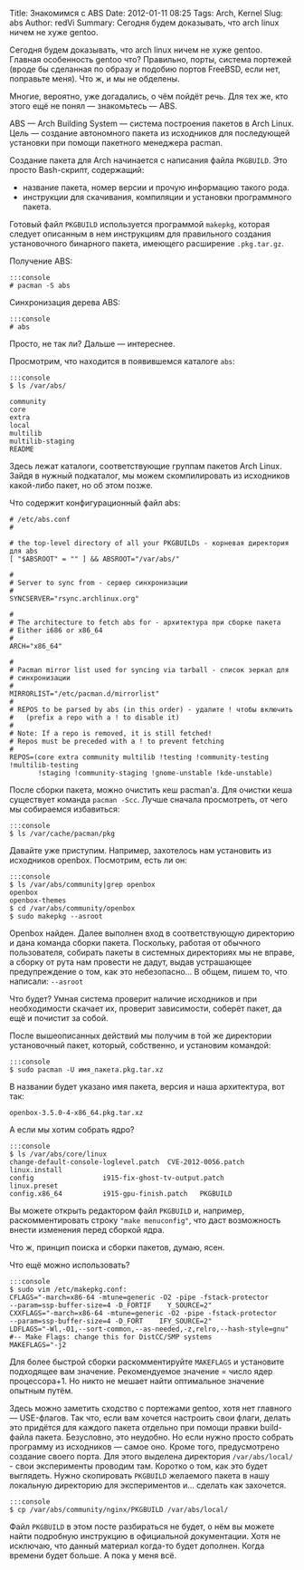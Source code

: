 Title: Знакомимся с ABS
Date: 2012-01-11 08:25
Tags: Arch, Kernel
Slug: abs
Author: redVi
Summary: Сегодня будем доказывать, что arch linux ничем не хуже gentoo.

Сегодня будем доказывать, что arch linux ничем не хуже gentoo. Главная
особенность gentoo что? Правильно, порты, система портежей (вроде бы сделанная по образу и подобию портов FreeBSD, если нет, поправьте меня). Что ж, и мы не обделены.

Многие, вероятно, уже догадались, о чём пойдёт речь. Для тех же, кто этого ещё не понял &mdash; знакомьтесь &mdash; ABS.

ABS &mdash; Arch Building System &mdash; система построения пакетов в Arch Linux. Цель &mdash; создание автономного пакета из исходников для последующей установки при помощи пакетного менеджера pacman.

Создание пакета для Arch начинается с написания файла `PKGBUILD`. Это просто Bash-скрипт, содержащий:

- название пакета, номер версии и прочую информацию такого рода.
- инструкции для скачивания, компиляции и установки программного пакета.

Готовый файл `PKGBUILD` используется программой `makepkg`, которая следует описанным в нем инструкциям для правильного создания установочного бинарного пакета, имеющего расширение `.pkg.tar.gz`.

Получение ABS:

    :::console
    # pacman -S abs

Синхронизация дерева ABS:

    :::console
    # abs

Просто, не так ли? Дальше &mdash; интереснее.

Просмотрим, что находится в появившемся каталоге `abs`:

    :::console
    $ ls /var/abs/

    community
    core
    extra
    local
    multilib
    multilib-staging
    README

Здесь лежат каталоги, соответствующие группам пакетов Arch Linux. Зайдя в нужный подкаталог, мы можем скомпилировать из исходников какой-либо пакет, но об этом позже.

Что содержит конфигурационный файл abs:

    # /etc/abs.conf
    #

    # the top-level directory of all your PKGBUILDs - корневая директория для abs
    [ "$ABSROOT" = "" ] && ABSROOT="/var/abs/"

    #
    # Server to sync from - сервер синхронизации
    #
    SYNCSERVER="rsync.archlinux.org"

    #
    # The architecture to fetch abs for - архитектура при сборке пакета
    # Either i686 or x86_64
    #
    ARCH="x86_64"

    #
    # Pacman mirror list used for syncing via tarball - список зеркал для
    # синхронизации
    #
    MIRRORLIST="/etc/pacman.d/mirrorlist"
    #
    # REPOS to be parsed by abs (in this order) - удалите ! чтобы включить
    #   (prefix a repo with a ! to disable it)
    #
    # Note: If a repo is removed, it is still fetched!
    # Repos must be preceded with a ! to prevent fetching
    #
    REPOS=(core extra community multilib !testing !community-testing
    !multilib-testing
           !staging !community-staging !gnome-unstable !kde-unstable)



После сборки пакета, можно очистить кеш pacman'а. Для очистки кеша существует команда `pacman -Scc`. Лучше сначала просмотреть, от чего мы собираемся избавиться:

    :::console
    $ ls /var/cache/pacman/pkg

Давайте уже приступим. Например, захотелось нам установить из исходников openbox. Посмотрим, есть ли он:

    :::console
    $ ls /var/abs/community|grep openbox
    openbox
    openbox-themes
    $ cd /var/abs/community/openbox
    $ sudo makepkg --asroot

Openbox найден. Далее выполнен вход в соответствующую директорию и дана команда сборки пакета. Поскольку, работая от обычного пользователя, собирать пакеты в системных директориях мы не вправе, а сборку от рута нам провести не дадут, выдав устрашающее предупреждение о том, как это небезопасно... В общем, пишем то, что написали: `--asroot`

Что будет?
Умная система проверит наличие исходников и при необходимости скачает их, проверит зависимости, соберёт пакет, да ещё и почистит за собой.

После вышеописанных действий мы получим в той же директории установочный пакет, который, собственно, и установим командой:

    :::console
    $ sudo pacman -U имя_пакета.pkg.tar.xz

В названии будет указано имя пакета, версия и наша архитектура, вот так:

    openbox-3.5.0-4-x86_64.pkg.tar.xz

А если мы хотим собрать ядро?

    :::console
    $ ls /var/abs/core/linux
    change-default-console-loglevel.patch  CVE-2012-0056.patch
    linux.install
    config                 i915-fix-ghost-tv-output.patch
    linux.preset
    config.x86_64          i915-gpu-finish.patch   PKGBUILD

Вы можете открыть редактором файл `PKGBUILD` и, например, раскомментировать строку `"make menuconfig"`, что даст возможность внести изменения перед сборкой ядра.

Что ж, принцип поиска и сборки пакетов, думаю, ясен.

Что ещё можно использовать?

    :::console
    $ sudo vim /etc/makepkg.conf:
    CFLAGS="-march=x86-64 -mtune=generic -O2 -pipe -fstack-protector
    --param=ssp-buffer-size=4 -D_FORTIF    Y_SOURCE=2"
    CXXFLAGS="-march=x86-64 -mtune=generic -O2 -pipe -fstack-protector
    --param=ssp-buffer-size=4 -D_FORT    IFY_SOURCE=2"
    LDFLAGS="-Wl,-O1,--sort-common,--as-needed,-z,relro,--hash-style=gnu"
    #-- Make Flags: change this for DistCC/SMP systems
    MAKEFLAGS="-j2

Для более быстрой сборки раскомментируйте `MAKEFLAGS` и установите подходящее вам значение. Рекомендуемое значение = число ядер процессора+1. Но никто не мешает найти оптимальное значение опытным путём.

Здесь можно заметить сходство с портежами gentoo, хотя нет главного &mdash; USE-флагов. Так что, если вам хочется настроить свои флаги, делать это придётся для каждого пакета отдельно при помощи правки build-файла пакета. Безусловно, это неудобно. Но если нужно просто собрать программу из исходников &mdash; самое оно.
Кроме того, предусмотрено создание своего порта. Для этого выделена директория `/var/abs/local/` - свои эксперименты проводим там. Коротко о том, как это будет выглядеть. Нужно скопировать `PKGBUILD` желаемого пакета в нашу локальную директорию для экспериментов и... сделать как захочется.

    :::console
    $ cp /var/abs/community/nginx/PKGBUILD /var/abs/local/

Файл `PKGBUILD` в этом посте разбираться не будет, о нём вы можете найти подробную инструкцию в официальной документации. Хотя не исключаю, что данный материал когда-то будет дополнен. Когда времени будет больше. А пока у меня всё.

